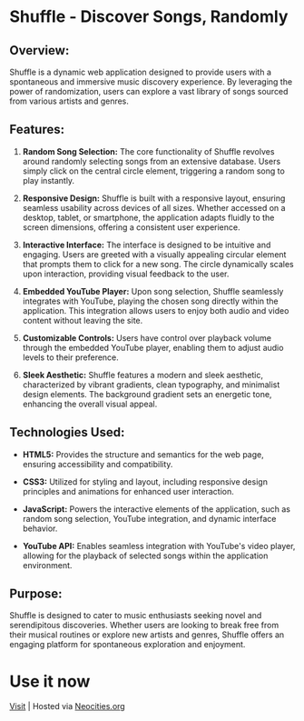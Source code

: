 # Shuffle - Discover Songs, Randomly

## Overview:
Shuffle is a dynamic web application designed to provide users with a spontaneous and immersive music discovery experience. By leveraging the power of randomization, users can explore a vast library of songs sourced from various artists and genres.

## Features:
1. **Random Song Selection:** The core functionality of Shuffle revolves around randomly selecting songs from an extensive database. Users simply click on the central circle element, triggering a random song to play instantly.
   
2. **Responsive Design:** Shuffle is built with a responsive layout, ensuring seamless usability across devices of all sizes. Whether accessed on a desktop, tablet, or smartphone, the application adapts fluidly to the screen dimensions, offering a consistent user experience.

3. **Interactive Interface:** The interface is designed to be intuitive and engaging. Users are greeted with a visually appealing circular element that prompts them to click for a new song. The circle dynamically scales upon interaction, providing visual feedback to the user.

4. **Embedded YouTube Player:** Upon song selection, Shuffle seamlessly integrates with YouTube, playing the chosen song directly within the application. This integration allows users to enjoy both audio and video content without leaving the site.

5. **Customizable Controls:** Users have control over playback volume through the embedded YouTube player, enabling them to adjust audio levels to their preference.

6. **Sleek Aesthetic:** Shuffle features a modern and sleek aesthetic, characterized by vibrant gradients, clean typography, and minimalist design elements. The background gradient sets an energetic tone, enhancing the overall visual appeal.

## Technologies Used:
- **HTML5:** Provides the structure and semantics for the web page, ensuring accessibility and compatibility.
  
- **CSS3:** Utilized for styling and layout, including responsive design principles and animations for enhanced user interaction.

- **JavaScript:** Powers the interactive elements of the application, such as random song selection, YouTube integration, and dynamic interface behavior.

- **YouTube API:** Enables seamless integration with YouTube's video player, allowing for the playback of selected songs within the application environment.

## Purpose:
Shuffle is designed to cater to music enthusiasts seeking novel and serendipitous discoveries. Whether users are looking to break free from their musical routines or explore new artists and genres, Shuffle offers an engaging platform for spontaneous exploration and enjoyment.

# Use it now

[Visit](https://duffin.neocities.org/shuffle/play) | Hosted via [Neocities.org](https://neocities.org/site/duffin)
